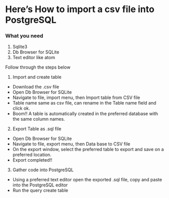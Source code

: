 # Here’s How to import a csv file into PostgreSQL

### What you need
1.	Sqlite3
2.	Db Browser for SQLite
3.	Text editor like atom

Follow through the steps below
1. Import and create table
-	Download the .csv file
-	Open Db Browser for SQLite
-	Navigate to file, import menu, then Import table from CSV file
-	Table name same as csv file, can rename in the Table name field and click ok.
-	Boom!! A table is automatically created in the preferred database with the same column names.

2. Export Table as .sql file
-	Open Db Browser for SQLite
-	Navigate to file, export menu, then Data base to CSV file
-	On the export window, select the preferred table to export and save on a preferred location.
-	Export completed!!

3. Gather code into PostgreSQL
-	Using a preferred text editor open the exported .sql file, copy and paste into the PostgreSQL editor
-	Run the query create table
